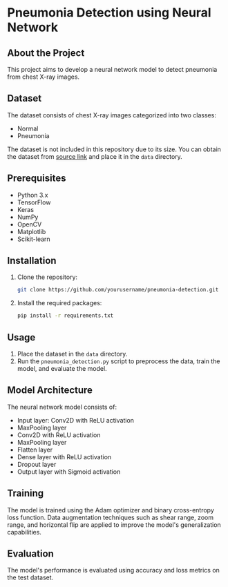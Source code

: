 # Pneumonia Detection using Neural Network

## About the Project

This project aims to develop a neural network model to detect pneumonia from chest X-ray images.

## Dataset

The dataset consists of chest X-ray images categorized into two classes:

- Normal
- Pneumonia

The dataset is not included in this repository due to its size. You can obtain the dataset from [source link](#) and place it in the `data` directory.

## Prerequisites

- Python 3.x
- TensorFlow
- Keras
- NumPy
- OpenCV
- Matplotlib
- Scikit-learn

## Installation

1. Clone the repository:

    ```bash
    git clone https://github.com/yourusername/pneumonia-detection.git
    ```

2. Install the required packages:

    ```bash
    pip install -r requirements.txt
    ```

## Usage

1. Place the dataset in the `data` directory.
2. Run the `pneumonia_detection.py` script to preprocess the data, train the model, and evaluate the model.

## Model Architecture

The neural network model consists of:

- Input layer: Conv2D with ReLU activation
- MaxPooling layer
- Conv2D with ReLU activation
- MaxPooling layer
- Flatten layer
- Dense layer with ReLU activation
- Dropout layer
- Output layer with Sigmoid activation

## Training

The model is trained using the Adam optimizer and binary cross-entropy loss function. Data augmentation techniques such as shear range, zoom range, and horizontal flip are applied to improve the model's generalization capabilities.

## Evaluation

The model's performance is evaluated using accuracy and loss metrics on the test dataset.


